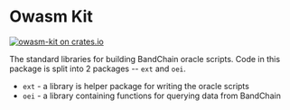 # Owasm Kit

[![owasm-kit on crates.io](https://img.shields.io/crates/v/owasm-kit.svg)](https://crates.io/crates/owasm-kit)

The standard libraries for building BandChain oracle scripts. Code in this package is split into 2 packages -- `ext` and `oei`.

- `ext` - a library is helper package for writing the oracle scripts
- `oei` - a library containing functions for querying data from BandChain
